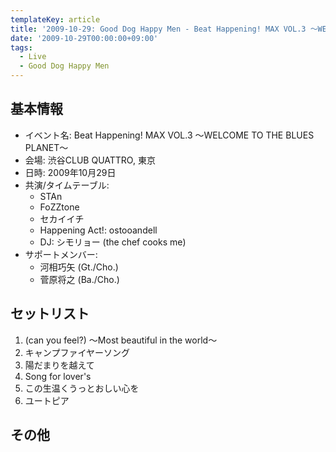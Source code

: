 ```yaml
---
templateKey: article
title: '2009-10-29: Good Dog Happy Men - Beat Happening! MAX VOL.3 ～WELCOME TO THE BLUES PLANET～ at 渋谷CLUB QUATTRO'
date: '2009-10-29T00:00:00+09:00'
tags:
  - Live
  - Good Dog Happy Men
---
```

## 基本情報

* イベント名: Beat Happening! MAX VOL.3 ～WELCOME TO THE BLUES PLANET～ 
* 会場: 渋谷CLUB QUATTRO, 東京
* 日時: 2009年10月29日
* 共演/タイムテーブル:
  * STAn
  * FoZZtone
  * セカイイチ
  * Happening Act!: ostooandell
  * DJ: シモリョー (the chef cooks me)
* サポートメンバー:
  * 河相巧矢 (Gt./Cho.)
  * 菅原将之 (Ba./Cho.)

## セットリスト

1. (can you feel?) ～Most beautiful in the world～
1. キャンプファイヤーソング
1. 陽だまりを越えて
1. Song for lover's
1. この生温くうっとおしい心を
1. ユートピア

## その他

